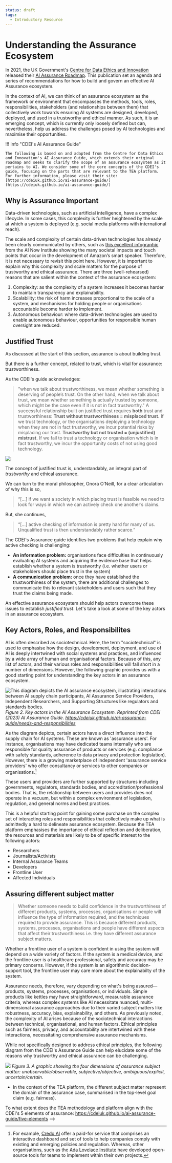 ```yaml
---
status: draft
tags:
  - Introductory Resource
---
```


# Understanding the Assurance Ecosystem

In 2021, the UK Government's
[Centre for Data Ethics and Innovation](https://www.gov.uk/government/organisations/centre-for-data-ethics-and-innovation)
released their
[AI Assurance Roadmap](https://www.gov.uk/government/publications/the-roadmap-to-an-effective-ai-assurance-ecosystem).
This publication set an agenda and series of recommendations for how to build
and govern an effective AI Assurance ecosystem.

In the context of AI, we can think of an assurance ecosystem as the framework or
environment that encompasses the methods, tools, roles, responsibilities,
stakeholders (and relationships between them) that collectively work towards
ensuring AI systems are designed, developed, deployed, and used in a trustworthy
and ethical manner. As such, it is an emerging concept, which is currently only
loosely defined but can, nevertheless, help us address the challenges posed by
AI technologies and maximise their opportunities.

!!! info "CDEI's AI Assurance Guide"

    The following is based on and adapted from the Centre for Data Ethics and Innovation's AI Assurance Guide, which extends their original roadmap and seeks to clarify the scope of an assurance ecosystem as it pertains to AI. We consider some of the core concepts of the CDEI's guide, focusing on the parts that are relevant to the TEA platform. For further information, please visit their site: [https://cdeiuk.github.io/ai-assurance-guide/](https://cdeiuk.github.io/ai-assurance-guide/)

## Why is Assurance Important

Data-driven technologies, such as artificial intelligence, have a complex
lifecycle. In some cases, this complexity is further heightened by the scale at
which a system is deployed (e.g. social media platforms with international
reach).

The scale and complexity of certain data-driven technologies has already been
clearly communicated by others, such as
[this excellent infographic](https://anatomyof.ai) from the AI Now Institute
showing the many societal impacts and touch points that occur in the development
of Amazon’s smart speaker. Therefore, it is not necessary to revisit this point
here. However, it is important to explain why this complexity and scale matters
for the purpose of trustworthy and ethical assurance. There are three
(well-rehearsed) reasons that are salient within the context of the assurance
ecosystem:

1. Complexity: as the complexity of a system increases it becomes harder to
   maintain transparency and explainability.
2. Scalability: the risk of harm increases proportional to the scale of a
   system, and mechanisms for holding people or organisations accountable become
   harder to implement.
3. Autonomous behaviour: where data-driven technologies are used to enable
   autonomous behaviour, opportunities for responsible human oversight are
   reduced.

## Justified Trust

As discussed at the start of this section, assurance is about building trust.

But there is a further concept, related to trust, which is vital for assurance:
trustworthiness.

As the CDEI's guide acknowledges:

> "when we talk about trustworthiness, we mean whether something is deserving of
> people’s trust. On the other hand, when we talk about trust, we mean whether
> something is actually trusted by someone, which might be the case even if it
> is not in fact trustworthy." A successful relationship built on justified
> trust requires **both** trust and trustworthiness: **Trust without
> trustworthiness = misplaced trust.** If we trust technology, or the
> organisations deploying a technology when they are not in fact trustworthy, we
> incur potential risks by misplacing our trust. **Trustworthy but not trusted =
> (unjustified) mistrust.** If we fail to trust a technology or organisation
> which is in fact trustworthy, we incur the opportunity costs of not using good
> technology.

![](../assets/images/justified-trust.png)

The concept of justified trust is, understandably, an integral part of
_trustworthy_ and ethical assurance.

We can turn to the moral philosopher, Onora O’Neill, for a clear articulation of
why this is so,

> “[...] if we want a society in which placing trust is feasible we need to look
> for ways in which we can actively check one another’s claims.

But, she continues,

> “[...] active checking of information is pretty hard for many of us.
> Unqualified trust is then understandably rather scarce.”

The CDEI's Assurance guide identifies two problems that help explain why active
checking is challenging:

- **An information problem:** organisations face difficulties in continuously
  evaluating AI systems and acquiring the evidence base that helps establish
  whether a system is trustworthy (i.e. whether users or stakeholders should
  place trust in the system)
- **A communication problem:** once they have established the trustworthiness of
  the system, there are additional challenges to communicate this to relevant
  stakeholders and users such that they trust the claims being made.

An effective assurance ecosystem should help actors overcome these issues to
establish _justified trust_. Let's take a look at some of the key actors in an
assurance ecosystem.

## Key Actors, Roles, and Responsibilites

AI is often described as sociotechnical. Here, the term "sociotechnical" is used
to emphasise how the design, development, deployment, and use of AI is deeply
intertwined with social systems and practices, and influenced by a wide array of
human and organisational factors. Because of this, any list of actors, and their
various roles and responsibilities will fall short in a number of dimensions.
However, the following graphic provides us with a good starting point for
understanding the key actors in an assurance ecosystem.

![This diagram depicts the AI assurance ecosystem, illustrating interactions between AI supply chain participants, AI Assurance Service Providers, Independent Researchers, and Supporting Structures like regulators and standards bodies.](../assets/images/actors.png)
_Figure 2. Key actors in the AI Assurance Ecosystem. Reprinted from CDEI (2023)
AI Assurance Guide.
https://cdeiuk.github.io/ai-assurance-guide/needs-and-responsibilities_

As the diagram depicts, certain actors have a direct influence into the supply
chain for AI systems. These are known as 'assurance users'. For instance,
organisations may have dedicated teams internally who are responsible for
quality assurance of products or services (e.g. compliance with safety
standards, adherence to data privacy and protection legislation). However, there
is a growing marketplace of independent 'assurance service providers' who offer
consultancy or services to other companies or organisations.[^market]

These users and providers are further supported by structures including
governments, regulators, standards bodies, and accreditation/professional
bodies. That is, the relationship between users and provides does not operate in
a vacuum, but within a complex environment of legislation, regulation, and
general norms and best practices.

[^market]:
    For example, [Credo AI](https://www.credo.ai/) offer a paid-for service that
    comprises an interactive dashboard and set of tools to help companies comply
    with existing and emerging policies and regulation. Whereas, other
    organisations, such as the
    [Ada Lovelace Institute](https://www.adalovelaceinstitute.org/project/algorithmic-impact-assessment-healthcare/)
    have developed open-source tools for teams to implement within their own
    projects.

This is a helpful starting point for gaining some purchase on the complex set of
interacting roles and responsibilities that collectively make up what is
admittedly a hard to delineate assurance ecosystem. Because the TEA platform
emphasises the importance of ethical reflection and deliberation, the resources
and materials are likely to be of specific interest to the following actors:

- Researchers
- Journalists/Activists
- Internal Assurance Teams
- Developers
- Frontline User
- Affected Individuals

## Assuring different subject matter

> Whether someone needs to build confidence in the trustworthiness of different
> products, systems, processes, organisations or people will influence the type
> of information required, and the techniques required to provide assurance.
> This is because different products, systems, processes, organisations and
> people have different aspects that affect their trustworthiness i.e. they have
> different assurance subject matters.

Whether a frontline user of a system is confident in using the system will
depend on a wide variety of factors. If the system is a medical device, and the
frontline user is a healthcare professional, safety and accuracy may be primary
concerns. However, if the system is an algorithmic decision-support tool, the
frontline user may care more about the explainabilty of the system.

Assurance needs, therefore, vary depending on what's being assured—products,
systems, processes, organisations, or individuals. Simple products like kettles
may have straightforward, measurable assurance criteria, whereas complex systems
like AI necessitate nuanced, multi-dimensional assurance approaches due to their
varied subject matters like robustness, accuracy, bias, explainability, and
others. As previously noted, the complexity of AI arises because of the
sociotechnical interactions between technical, organisational, and human
factors. Ethical principles such as fairness, privacy, and accountability are
intertwined with these interactions, necessitating comprehensive assurance
mechanisms.

While not specifically designed to address ethical principles, the following
diagram from the CDEI's Assurance Guide can help elucidate some of the reasons
why trustworthy and ethical assurance can be challenging.

<!--  rewrite following summary

1. **Unobservable versus Observable**:
   - Unobservable aspects refer to elements that cannot be directly seen or measured but might have implications, like potential societal harms from AI systems.
   - Observable aspects are those that can be directly seen, measured, or experienced, like testing the accuracy of an AI system against a clear standard.

2. **Subjective versus Objective**:
   - Subjective aspects involve personal judgments or opinions, like deciding which definition of fairness to apply in assessing an AI system.
   - Objective aspects refer to measurable, factual bases that do not rely on personal feelings or interpretations, like measuring false positive or false negative rates.

3. **Ambiguous versus Explicit**:
   - Ambiguous aspects lack clarity or are open to multiple interpretations, requiring more judgement for assurance. For instance, qualitative assessments of societal impacts or algorithmic bias.
   - Explicit aspects are clear, defined, and often quantifiable, like the accuracy of an algorithm against a specific metric.

4. **Uncertain versus Certain**:
   - Uncertain aspects are characterized by doubt and unpredictability, like the potential broader societal impacts from AI deployment.
   - Certain aspects are clear and definite, allowing for more definitive assurance.

Now, regarding the assurance of ethical principles for AI:

1. **Unobservable versus Observable**:
   - Ethical principles often concern values and norms, which might be unobservable directly. However, their operationalization could be observable through specific metrics or indicators, albeit imperfectly.

2. **Subjective versus Objective**:
   - Ethical principles are fundamentally subjective as they're rooted in societal values, cultural norms, and individual beliefs. However, once a consensus is reached on certain ethical standards, their application can be approached in a more objective manner through established metrics.

3. **Ambiguous versus Explicit**:
   - Ethical principles can be ambiguous due to differing interpretations and context-dependent nuances. Over time, through discourse and standardization, they may become more explicit, although some level of ambiguity is likely to remain.

4. **Uncertain versus Certain**:
   - The impact and effectiveness of applying ethical principles are often uncertain due to the complex, dynamic nature of AI and its interaction with society. However, certain ethical benchmarks or standards can provide a level of certainty in evaluation.

The application of ethical principles in AI governance involves navigating these dimensions to ensure that the AI systems are developed and deployed responsibly. The challenge lies in translating abstract ethical principles into concrete practices and metrics for evaluation while acknowledging and addressing the inherent subjectivity, ambiguity, and uncertainty involved in ethical considerations.

-->

![](../assets/images/subject-matter.png) _Figure 3. A graphic showing the four
dimensions of assurance subject matter: unobservable/observable,
subjective/objective, ambiguous/explicit, uncertain/certain._

- In the context of the TEA platform, the different subject matter represent the
  domain of the assurance case, summarised in the top-level goal claim (e.g.
  fairness).

To what extent does the TEA methodology and platform align with the CDEI's 5
elements of assurance: https://cdeiuk.github.io/ai-assurance-guide/five-elements
-->

